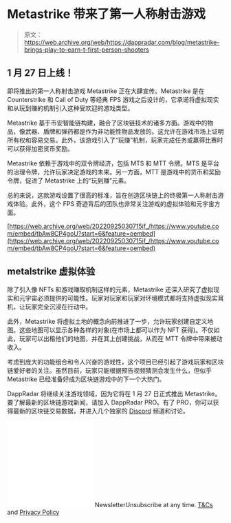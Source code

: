 # Metastrike 带来了第一人称射击游戏

> 原文：<https://web.archive.org/web/https://dappradar.com/blog/metastrike-brings-play-to-earn-t-first-person-shooters>

## 1 月 27 日上线！

即将推出的第一人称射击游戏 Metastrike 正在大肆宣传。Metastrike 是在 Counterstrike 和 Call of Duty 等经典 FPS 游戏之后设计的，它承诺将虚拟现实和从玩到赚的机制引入这种受欢迎的游戏类型。

Metastrike 基于币安智能链构建，融合了区块链技术的诸多方面。游戏中的物品，像武器、盾牌和弹药都是作为非功能性物品发放的。这允许在游戏市场上证明所有权和容易交易。此外，该游戏引入了“玩赚”机制，玩家完成任务或赢得比赛时可以获得加密货币奖励。

Metastrike 依赖于游戏中的双令牌经济，包括 MTS 和 MTT 令牌。MTS 是平台的治理令牌，允许玩家决定游戏的未来。另一方面，MTT 是游戏中的货币和奖励令牌，促进了 Metastrike 上的“玩到赚”元素。

总的来说，这款游戏设置了很高的标准，旨在创造区块链上的终极第一人称射击游戏体验。此外，这个 FPS 奇迹背后的团队也非常关注游戏的虚拟体验和元宇宙方面。

[https://web.archive.org/web/20220925030715if_/https://www.youtube.com/embed/tbAw8CP4goU?start=6&feature=oembed](https://web.archive.org/web/20220925030715if_/https://www.youtube.com/embed/tbAw8CP4goU?start=6&feature=oembed)

## metalstrike 虚拟体验

除了引入像 NFTs 和游戏赚取机制这样的元素，Metastrike 还深入研究了虚拟现实和元宇宙必须提供的可能性。玩家对玩家和玩家对环境模式都将支持虚拟现实耳机，让玩家完全沉浸在行动中。

此外，Metastrike 将虚拟土地的概念向前推进了一步，允许玩家创建自定义地图。这些地图可以显示各种各样的对象(在市场上都可以作为 NFT 获得)。不仅如此，玩家可以出租他们的地图，并在其上创建挑战，从而在 MTT 令牌中带来被动收入。

考虑到庞大的功能组合和令人兴奋的游戏性，这个项目已经引起了游戏玩家和区块链爱好者的关注。虽然目前，玩家只能根据预告视频猜测会发生什么，但似乎 Metastrike 已经准备好成为区块链游戏中的下一个大热门。

DappRadar 将继续关注游戏领域，因为它将在 1 月 27 日正式推出 Metastrike。要了解最新的区块链游戏新闻，请加入 DappRadar PRO。有了 PRO，你可以获得最新的区块链交易数据，并进入几个独家的 [Discord](https://web.archive.org/web/20220925030715/https://discord.gg/4ybbssrHkm) 频道和讨论。

![](img/6d5a4a2d609c56e1a5771717e54ba759.png) NewsletterUnsubscribe at any time. [T&Cs](https://web.archive.org/web/20220925030715/https://dappradar.com/terms) and [Privacy Policy](https://web.archive.org/web/20220925030715/https://dappradar.com/privacy-policy)